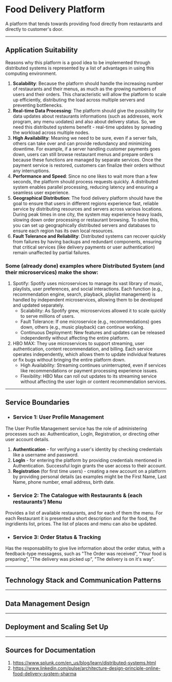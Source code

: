 # Food Delivery Platform
A platform that tends towards providing food directly from restaurants and directly to customer's door. 

<hr>

## Application Suitability

Reasons why this platform is a good idea to be implemented through distributed systems is represented by a list of advantages in using this computing environment.

1. **Scalability**: Because the platform should handle the increasing number of restaurants and their menus, as much as the growing numbers of users and their orders. This characteristic will allow the platform to scale up efficiently, distributing the load across multiple servers and preventing bottlenecks. <br>
2. **Real-time Data Processing**: The platform should give the possibility for data updates about restaurants informations (such as addresses, work program, any menu uodates) and also about delivery status. So, we need this distributed systems benefit - real-time updates by spreading the workload across multiple nodes. <br>
3. **High Availability**: Meaning we need to be sure, even if a server fails, others can take over and can provide redundancy and minimizing downtime. For example, if a server handling customer payments goes down, users can still browse restaurant menus and prepare orders because these functions are managed by separate services. Once the payment service is restored, customers can finalize their orders without any interruptions.<br>
4. **Performance and Speed**: Since no one likes to wait more than a few seconds, the platform should process requests quickly. A distributed system enables parallel processing, reducing latency and ensuring a seamless user experience. <br>
5. **Geographical Distribution**: The food delivery platform should have the goal to ensure that users in different regions experience fast, reliable service by distributing resources and servers across various locations. During peak times in one city, the system may experience heavy loads, slowing down order processing or restaurant browsing. To solve this, you can set up geographically distributed servers and databases to ensure each region has its own local resources. <br>
6. **Fault Tolerance and Reliability**: Distributed systems can recover quickly from failures by having backups and redundant components, ensuring that critical services (like delivery payments or user authentication) remain unaffected by partial failures.<br>

### Some (already done) examples where Distributed System (and their microservices) make the show:
1. Spotify: Spotify uses microservices to manage its vast library of music, playlists, user preferences, and social interactions. Each function (e.g., recommendation engine, search, playback, playlist management) is handled by independent microservices, allowing them to be developed and updated separately.
   * Scalability: As Spotify grew, microservices allowed it to scale quickly to serve millions of users.
   * Fault Tolerance: If one microservice (e.g., recommendations) goes down, others (e.g., music playback) can continue working.
   * Continuous Deployment: New features and updates can be released independently without affecting the entire platform.
2. HBO MAX: They use microservices to support streaming, user authentication, content recommendation, and billing. Each service operates independently, which allows them to update individual features or fix bugs without bringing the entire platform down.
   * High Availability: Streaming continues uninterrupted, even if services like recommendations or payment processing experience issues.
   * Flexibility: HBO Max can roll out updates to its streaming service without affecting the user login or content recommendation services.
<hr>

## Service Boundaries

+ ### Service 1: User Profile Management

The User Profile Management service has the role of administering processes such as: Authentication, LogIn, Registration, or directing other user account details.

1. **Authentication** - for verifying a user's identity by checking credentials like a username and password.
2. **LogIn** - for entering the platform by providing credentials mentioned in Authentication. Successful login grants the user access to their account.
3. **Registration** (for first time users) - creating a new account on a platform by providing personal details (as examples might be the First Name, Last Name, phone number, email address, birth date.
   
+ ### Service 2: The Catalogue with Restaurants & (each restaurants') Menu

Provides a list of available restaurants, and for each of them the menu. For each Restaurant it is presented a short description and for the food, the ingridients list, prices. The list of places and menu can also be updated.
 
+ ### Service 3: Order Status & Tracking

Has the responsability to give live information about the order status, with a feedback-type messagess, such as "The Order was received", "Your food is preparing", "The delivery was picked up", "The delivery is on it's way".

<hr>

## Technology Stack and Communication Patterns

<hr>

## Data Management Design

<hr>

## Deployment and Scaling Set Up

<hr>

## Sources for Documentation

1. https://www.splunk.com/en_us/blog/learn/distributed-systems.html
2. https://www.linkedin.com/pulse/architecture-design-principle-online-food-delivery-system-sharma
